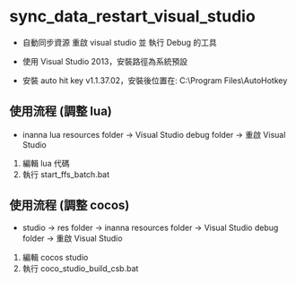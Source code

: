 # sync_data_restart_visual_studio

- 自動同步資源 重啟 visual studio 並 執行 Debug 的工具

- 使用 Visual Studio 2013，安裝路徑為系統預設

- 安裝 auto hit key v1.1.37.02，安裝後位置在: C:\Program Files\AutoHotkey

## 使用流程 (調整 lua)

- inanna lua resources folder → Visual Studio debug folder → 重啟 Visual Studio

1. 編輯 lua 代碼
2. 執行 start_ffs_batch.bat

## 使用流程 (調整 cocos)

- studio → res folder → inanna resources folder → Visual Studio debug folder → 重啟 Visual Studio

1. 編輯 cocos studio
2. 執行 coco_studio_build_csb.bat
